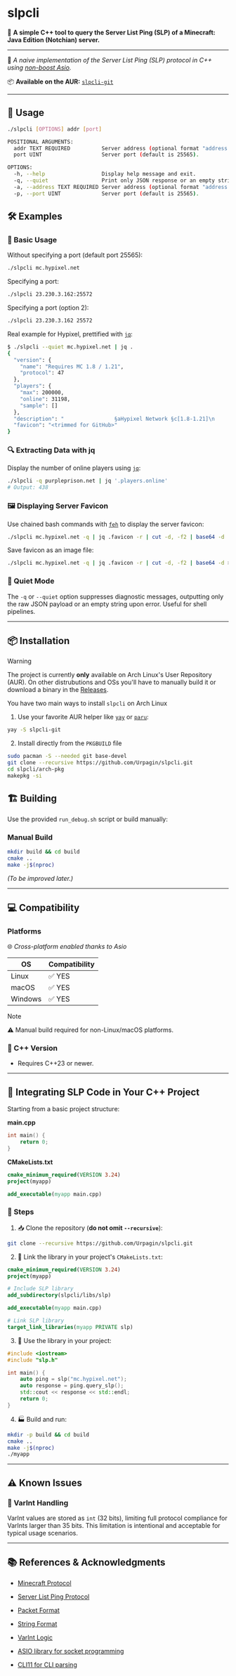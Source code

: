 # slpcli

🚀 **A simple C++ tool to query the Server List Ping (SLP) of a Minecraft: Java Edition (Notchian) server.**

---

🔧 *A naive implementation of the Server List Ping (SLP) protocol in C++ using [non-boost Asio](https://think-async.com/Asio/).*

📦 **Available on the AUR:** [`slpcli-git`](https://aur.archlinux.org/packages/slpcli-git)

---

## 📌 Usage

```bash
./slpcli [OPTIONS] addr [port]

POSITIONAL ARGUMENTS:
  addr TEXT REQUIRED          Server address (optional format "address:port").
  port UINT                   Server port (default is 25565).

OPTIONS:
  -h, --help                  Display help message and exit.
  -q, --quiet                 Print only JSON response or an empty string if an error occurs.
  -a, --address TEXT REQUIRED Server address (optional format "address:port").
  -p, --port UINT             Server port (default is 25565).
```

## 🛠️ Examples

### 🎯 Basic Usage

Without specifying a port (default port 25565):

```bash
./slpcli mc.hypixel.net
```

Specifying a port:

```bash
./slpcli 23.230.3.162:25572
```

Specifying a port (option 2):

```bash
./slpcli 23.230.3.162 25572
```

Real example for Hypixel, prettified with [`jq`](https://jqlang.org/):

```bash
$ ./slpcli --quiet mc.hypixel.net | jq .
{
  "version": {
    "name": "Requires MC 1.8 / 1.21",
    "protocol": 47
  },
  "players": {
    "max": 200000,
    "online": 31198,
    "sample": []
  },
  "description": "                §aHypixel Network §c[1.8-1.21]\n     §6§lSB 0.23.1 §2§lFORAGING §8§l- §e§lSUMMER EVENT",
  "favicon": "<trimmed for GitHub>"
}
```

### 🔍 Extracting Data with jq

Display the number of online players using [`jq`](https://jqlang.org/):

```bash
./slpcli -q purpleprison.net | jq '.players.online'
# Output: 438
```

### 🖼️ Displaying Server Favicon

Use chained bash commands with [`feh`](https://github.com/derf/feh) to display the server favicon:

```bash
./slpcli mc.hypixel.net -q | jq .favicon -r | cut -d, -f2 | base64 -d | feh -
```

Save favicon as an image file:

```bash
./slpcli mc.hypixel.net -q | jq .favicon -r | cut -d, -f2 | base64 -d > favicon.png
```

### 🤫 Quiet Mode

The `-q` or `--quiet` option suppresses diagnostic messages, outputting only the raw JSON payload or an empty string upon error. Useful for shell pipelines.

---

## 📦 Installation

> [!WARNING]
> The project is currently **only** available on Arch Linux's User Repository (AUR). On other distrubutions and OSs you'll have to manually build it or download a binary in the [Releases](https://github.com/Urpagin/slpcli/releases).  

You have two main ways to install `slpcli` on Arch Linux

1. Use your favorite AUR helper like [`yay`](https://github.com/Jguer/yay) or [`paru`](https://github.com/Morganamilo/paru):
```bash
yay -S slpcli-git
```

2. Install directly from the `PKGBUILD` file
```bash
sudo pacman -S --needed git base-devel
git clone --recursive https://github.com/Urpagin/slpcli.git
cd slpcli/arch-pkg
makepkg -si
```

## 🏗️ Building

Use the provided `run_debug.sh` script or build manually:

### Manual Build

```bash
mkdir build && cd build
cmake ..
make -j$(nproc)
```

*(To be improved later.)*

---

## 💻 Compatibility

### Platforms

🌐 *Cross-platform enabled thanks to Asio*

| OS      | Compatibility |
| ------- | ------------- |
| Linux   | ✅ YES         |
| macOS   | ✅ YES         |
| Windows | ✅ YES         |

> [!NOTE]
> ⚠️ Manual build required for non-Linux/macOS platforms.

### 📐 C++ Version

* Requires C++23 or newer.

---

## 📖 Integrating SLP Code in Your C++ Project

Starting from a basic project structure:

**main.cpp**

```cpp
int main() {
    return 0;
}
```

**CMakeLists.txt**

```cmake
cmake_minimum_required(VERSION 3.24)
project(myapp)

add_executable(myapp main.cpp)
```

### 🚩 Steps

1. 📥 Clone the repository (**do not omit `--recursive`**):

```bash
git clone --recursive https://github.com/Urpagin/slpcli.git
```

2. 🔗 Link the library in your project's `CMakeLists.txt`:

```cmake
cmake_minimum_required(VERSION 3.24)
project(myapp)

# Include SLP library
add_subdirectory(slpcli/libs/slp)

add_executable(myapp main.cpp)

# Link SLP library
target_link_libraries(myapp PRIVATE slp)
```

3. 📝 Use the library in your project:

```cpp
#include <iostream>
#include "slp.h"

int main() {
    auto ping = slp("mc.hypixel.net");
    auto response = ping.query_slp();
    std::cout << response << std::endl;
    return 0;
}
```

4. 🏭 Build and run:

```bash
mkdir -p build && cd build
cmake ..
make -j$(nproc)
./myapp
```

---

## ⚠️ Known Issues

### 🔢 VarInt Handling

VarInt values are stored as `int` (32 bits), limiting full protocol compliance for VarInts larger than 35 bits. This limitation is intentional and acceptable for typical usage scenarios.

---

## 📚 References & Acknowledgments

* [Minecraft Protocol](https://minecraft.wiki/w/Java_Edition_protocol/)

* [Server List Ping Protocol](https://minecraft.wiki/w/Java_Edition_protocol/Server_List_Ping)

* [Packet Format](https://minecraft.wiki/w/Java_Edition_protocol/Packets)

* [String Format](https://minecraft.wiki/w/Java_Edition_protocol/Data_types#Type:String)

* [VarInt Logic](https://minecraft.wiki/w/Java_Edition_protocol/Packets#VarInt_and_VarLong)

* [ASIO library for socket programming](https://think-async.com/Asio/)

* [CLI11 for CLI parsing](https://github.com/CLIUtils/CLI11)

